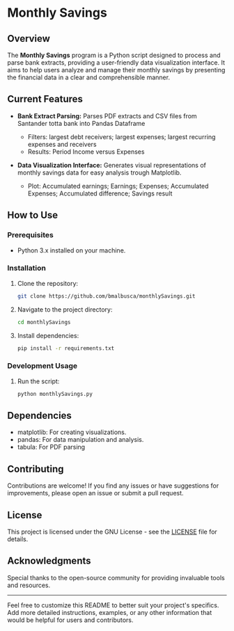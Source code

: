 # Monthly Savings

## Overview

The **Monthly Savings** program is a Python script designed to process and parse bank extracts, providing a user-friendly data visualization interface. It aims to help users analyze and manage their monthly savings by presenting the financial data in a clear and comprehensible manner.

## Current Features

- **Bank Extract Parsing:** Parses PDF extracts and CSV files from Santander totta bank into Pandas Dataframe
   - Filters: largest debt receivers; largest expenses; largest recurring expenses and receivers
   - Results: Period Income versus Expenses
  
- **Data Visualization Interface:** Generates visual representations of monthly savings data for easy analysis trough Matplotlib.
   - Plot: Accumulated earnings; Earnings; Expenses; Accumulated Expenses; Accumulated difference; Savings result


## How to Use

### Prerequisites

- Python 3.x installed on your machine.

### Installation

1. Clone the repository:

   ```bash
   git clone https://github.com/bmalbusca/monthlySavings.git
   ```

2. Navigate to the project directory:

   ```bash
   cd monthlySavings
   ```

3. Install dependencies:

   ```bash
   pip install -r requirements.txt
   ```

### Development Usage

1. Run the script:

   ```bash
   python monthlySavings.py
   ```

## Dependencies

- matplotlib: For creating visualizations.
- pandas: For data manipulation and analysis.
- tabula: For PDF parsing

## Contributing

Contributions are welcome! If you find any issues or have suggestions for improvements, please open an issue or submit a pull request.

## License

This project is licensed under the GNU License - see the [LICENSE](LICENSE) file for details.

## Acknowledgments

Special thanks to the open-source community for providing invaluable tools and resources.

---

Feel free to customize this README to better suit your project's specifics. Add more detailed instructions, examples, or any other information that would be helpful for users and contributors.